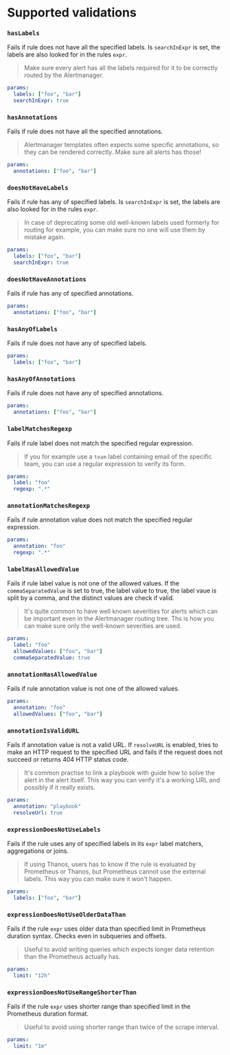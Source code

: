 # Supported validations

### `hasLabels`
Fails if rule does not have all the specified labels. Is `searchInExpr` is set, the labels
are also looked for in the rules `expr`. 
> Make sure every alert has all the labels required for it to be correctly routed by the Alertmanager. 
```yaml
params:
  labels: ["foo", "bar"]
  searchInExpr: true
```

### `hasAnnotations`
Fails if rule does not have all the specified annotations.
> Alertmanager templates often expects some specific annotations, so they can be rendered correctly.
> Make sure all alerts has those!
```yaml
params:
  annotations: ["foo", "bar"]
```

### `doesNotHaveLabels`
Fails if rule has any of specified labels. Is `searchInExpr` is set, the labels
are also looked for in the rules `expr`. 
> In case of deprecating some old well-known labels used formerly for routing for example,
>  you can make sure no one will use them by mistake again.
```yaml
params:
  labels: ["foo", "bar"]
  searchInExpr: true
```

### `doesNotHaveAnnotations`
Fails if rule has any of specified annotations.
```yaml
params:
  annotations: ["foo", "bar"]
```

### `hasAnyOfLabels`
Fails if rule does not have any of specified labels.
```yaml
params:
  labels: ["foo", "bar"]
```

### `hasAnyOfAnnotations`
Fails if rule does not have any of specified annotations.
```yaml
params:
  annotations: ["foo", "bar"]
```

### `labelMatchesRegexp`
Fails if rule label does not match the specified regular expression.
> If you for example use a `team` label containing email of the specific team,
> you can use a regular expression to verify its form. 
```yaml
params:
  label: "foo"
  regexp: ".*"
```


### `annotationMatchesRegexp`
Fails if rule annotation value does not match the specified regular expression.
```yaml
params:
  annotation: "foo"
  regexp: ".*"
```


### `labelHasAllowedValue`
Fails if rule label value is not one of the allowed values. If the `commaSeparatedValue` is set to true, the label value
to true, the label vaue is split by a comma, and the distinct values are check if valid.
> It's quite common to have well known severities for alerts which can be important even in the
> Alertmanager routing tree. Ths is how you can make sure only the well-known severities are used.
```yaml
params:
  label: "foo"
  allowedValues: ["foo", "bar"]
  commaSeparatedValue: true
```

### `annotationHasAllowedValue`
Fails if rule annotation value is not one of the allowed values.
```yaml
params:
  annotation: "foo"
  allowedValues: ["foo", "bar"]
```

### `annotationIsValidURL`
Fails if annotation value is not a valid URL.
If `resolveURL` is enabled, tries to make an HTTP request to the specified URL
and fails if the request does not succeed or returns 404 HTTP status code.
> It's common practise to link a playbook with guide how to solve the alert in the alert itself.
> This way you can verify it's a working URL and possibly if it really exists.
```yaml
params:
  annotation: "playbook"
  resolveUrl: true
```

### `expressionDoesNotUseLabels`
Fails if the rule uses any of specified labels in its `expr` label matchers, aggregations or joins.
> If using Thanos, users has to know if the rule is evaluated by Prometheus or Thanos, 
> but Prometheus cannot use the external labels. This way you can make sure it won't happen.
```yaml
params:
  labels: ["foo", "bar"]
```

### `expressionDoesNotUseOlderDataThan`
Fails if the rule `expr` uses older data than specified limit in Prometheus duration syntax.
Checks even in subqueries and offsets.
> Useful to avoid writing queries which expects longer data retention than the Prometheus actually has.
```yaml
params:
  limit: "12h"
```

### `expressionDoesNotUseRangeShorterThan`
Fails if the rule `expr` uses shorter range than specified limit in the Prometheus duration format.
>Useful to avoid using shorter range than twice of the scrape interval. 
```yaml
params:
  limit: "1m"
```
